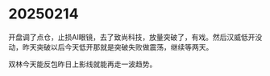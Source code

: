 # 20250214

开盘调了点仓，止损AI眼镜，去了致尚科技，放量突破了，有戏。然后汉威低开没动，昨天突破以后今天低开那就是突破失败做震荡，继续等两天。

双林今天能反包昨日上影线就能再走一波趋势。
